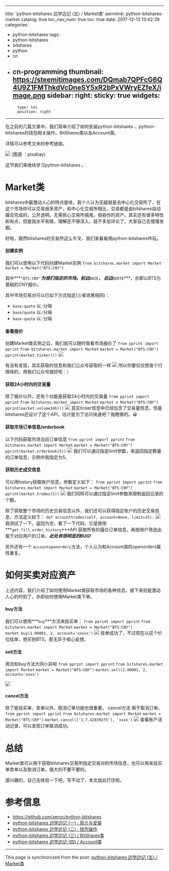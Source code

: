 
---
title: 'python-bitshares 边学边记 (五) / Market类'
permlink: python-bitshares-market
catalog: true
toc_nav_num: true
toc: true
date: 2017-12-13 13:42:39
categories:
- python-bitshares
tags:
- python-bitshares
- bitshares
- python
- cn
- cn-programming
thumbnail: https://steemitimages.com/DQmab7QPFcG6Q4U9Z1FMThkdVcDneSY5xR2bPxVWryEZfeX/image.png
sidebar:
    right:
        sticky: true
widgets:
    -
        type: toc
        position: right
---


在之前的几篇文章中，我们简单介绍了如何安装python-bitshares 、python-bitshares的钱包相关操作、BitShares类以及Account类。

详情可以参考文末的参考链接。

![](https://steemitimages.com/DQmab7QPFcG6Q4U9Z1FMThkdVcDneSY5xR2bPxVWryEZfeX/image.png)
(图源 ：pixabay)

这节我们来继续学习python-bitshares 。

# Market类

bitshares中最激动人心的特点是啥，我个人认为无疑就是去中心化交易所了，在这个市场你可以交易很多资产，和中心化交易所相比，交易都是由bitshares自动撮合完成的，公开透明。无需担心交易所搞鬼，侵吞你的资产。其实还有很多特性和有点，但是我水平有限，理解还不够深入，就不多加评论了，大家自己去慢慢发掘。

好啦，既然bitshares的交易所这么牛叉，我们来看看用python-bitshares咋玩。

#### 创建实例

我们可以使用以下代码创建Market实例
`from bitshares.market import Market`
`market = Market("BTS:CNY")`

其中***`"BTS:CNY"`***为我们指定的市场。前边***`BASE`***， 后边***`QUOTE`***，亦即以BTS为基础的CNY报价。

其中市场交易对可以已如下方式指定(三者效果相同)：
* ``base:quote`` 以``:``分隔
* ``base/quote`` 以``/``分隔
* ``base-quote`` 以``-``分隔


#### 查看报价

创建Market类实例之后，我们就可以随时查看市场报价了
`from pprint import pprint`
`from bitshares.market import Market`
`market = Market("BTS:CNY")`
`pprint(market.ticker())`
![](https://steemitimages.com/DQmbTqkbYrbUfitoKcJY4ckSeNH3sXAXLHM8C6cfD5iawYP/image.png)

有没有发现，其实获取的信息和我们公众号获取的一样
![](https://steemitimages.com/DQmcHiYyCLLPvBmNkniv9zkynLb6Y58pYdcMN3HqgXy8kY8/image.png)
所以你要仅仅想查个行情啥的，用我们公众号就好啦：）


#### 获取24小时内的交易量

除了报价以外，还有个功能是获取24小时内的交易量
`from pprint import pprint`
`from bitshares.market import Market`
`market = Market("BTS:CNY")`
`pprint(market.volume24h())`
![](https://steemitimages.com/DQmZF3z8SVWWxRV5bxFpHWjPGAL7DpHKR4XBst9Ddc46Wxi/image.png)
其实ticker信息中已经包含了交易量信息，但是bitshares还设计了这个API，估计是为了访问快速吧？我瞎猜的。😀

#### 获取市场订单信息/orderbook

以下代码获取市场当前订单信息
`from pprint import pprint`
`from bitshares.market import Market`
`market = Market("BTS:CNY")`
`pprint(market.orderbook(5))`
![](https://steemitimages.com/DQmThDa1d5uLouTiA2uFCHvnS7Bn8L4TqmMWZLQ98BXLR1H/image.png)
我们可以通过指定limit参数，来返回指定数量的订单信息，示例中我指定为5。

#### 获取历史成交信息

可以用history获取账户信息，参数定义如下：
`from pprint import pprint`
`from bitshares.market import Market`
`market = Market("BTS:CNY")`
`pprint(market.trades(5))`
![](https://steemitimages.com/DQmdww9nft8PDzKA4gzasEvwvdSWf8bgnrtyn7w3HssHENy/image.png)
我们同样可以通过指定limit参数来限制返回记录的个数。

除了获取整个市场的历史交易信息以外，我们还可以获得指定账户的历史交易信息，方法定义如下：
`def accounttrades(self, account=None, limit=25):`
![](https://steemitimages.com/DQmSYqi1spEKRofQtV771Ai4554D4JPbWwCdtbimpngRGQJ/image.png)
我测试了一下，返回为空，看了一下代码，它是使用***`get_fill_order_history`***API 获取所有的撮合订单信息，再按用户筛选出属于对应用户的订单。***此处有很明显的BUG!***

另外还有一个
`accountopenorders`方法，个人认为和Account类的openorders属性重复。


# 如何买卖对应资产

上述内容，我们介绍了如何使用Market类获取市场的各种信息。接下来则是激动人心的时刻了，亦即如何使用Market类下单。

#### buy方法

我们可以使用***`buy`***方法来挂买单：
`from pprint import pprint`
`from bitshares.market import Market`
`market = Market("BTS:CNY")`
`market.buy(1.00001, 2, account='xxxxx')`
![](https://steemitimages.com/DQmUvFXcdHARhgDFmfYYn1C7GFRxK5hoXyPiP3imEUqTM1x/image.png)
挂单成功了，不过现在以这个价位挂单，想买到BTS，那无异于痴心妄想。


#### sell方法

用法和buy方法大同小异啦
`from pprint import pprint`
`from bitshares.market import Market`
`market = Market("BTS:CNY")`
`market.sell(2.00001, 2, account='xxxx')`

![](https://steemitimages.com/DQmehVfJAT7atQbQ3bh7BsdffcVrhBtDW9dgz8zG2hxBEPz/image.png)

#### cancel方法

除了能挂买单、卖单以外，取消订单功能也很重要。
cancel方法 用于取消订单。
`from pprint import pprint`
`from bitshares.market import Market`
`market = Market("BTS:CNY")`
`market.cancel(['1.7.42839275'], 'xxxx')`
![](https://steemitimages.com/DQmWYpyoqbsTbExax7y4g1eagNHUr1ajPiefpnoJUNDYskU/image.png)
查看账户活动记录，可以发现订单取消成功。


# 总结

Market类可以用于获取bitshares交易所指定交易对的市场信息，也可以用来挂买单卖单以及取消订单。强大的不要不要的。

感兴趣的，自己去体验一下吧，写不动了，本文就此打住啦。

# 参考信息

* https://github.com/xeroc/python-bitshares
* [python-bitshares 边学边记 (一) : 简介与安装](https://steemit.com/python-bitshares/@oflyhigh/python-bitshares)
* [python-bitshares 边学边记 (二) : 钱包操作](https://steemit.com/python-bitshares/@oflyhigh/3ab1oc-python-bitshares)
* [python-bitshares 边学边记 (三) / BitShares类](https://steemit.com/python-bitshares/@oflyhigh/python-bitshares-bitshares)
* [python-bitshares 边学边记 (四) / Account类](https://steemit.com/python-bitshares/@oflyhigh/python-bitshares-account)

- - -

This page is synchronized from the post: [python-bitshares 边学边记 (五) / Market类](https://steemit.com/@oflyhigh/python-bitshares-market)

